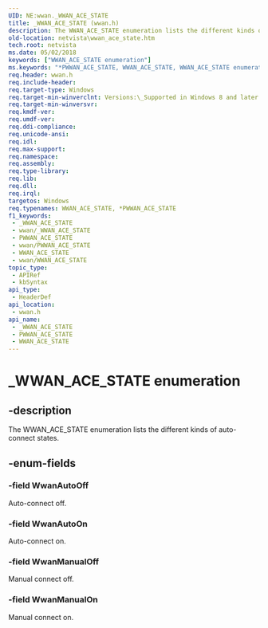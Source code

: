 ```yaml
---
UID: NE:wwan._WWAN_ACE_STATE
title: _WWAN_ACE_STATE (wwan.h)
description: The WWAN_ACE_STATE enumeration lists the different kinds of auto-connect states.
old-location: netvista\wwan_ace_state.htm
tech.root: netvista
ms.date: 05/02/2018
keywords: ["WWAN_ACE_STATE enumeration"]
ms.keywords: "*PWWAN_ACE_STATE, WWAN_ACE_STATE, WWAN_ACE_STATE enumeration [Network Drivers Starting with Windows Vista], WwanAutoOff, WwanAutoOn, WwanManualOff, WwanManualOn, _WWAN_ACE_STATE, netvista.wwan_ace_state, wwan/WWAN_ACE_STATE, wwan/WwanAutoOff, wwan/WwanAutoOn, wwan/WwanManualOff, wwan/WwanManualOn"
req.header: wwan.h
req.include-header: 
req.target-type: Windows
req.target-min-winverclnt: Versions:\_Supported in Windows 8 and later versions of Windows.
req.target-min-winversvr: 
req.kmdf-ver: 
req.umdf-ver: 
req.ddi-compliance: 
req.unicode-ansi: 
req.idl: 
req.max-support: 
req.namespace: 
req.assembly: 
req.type-library: 
req.lib: 
req.dll: 
req.irql: 
targetos: Windows
req.typenames: WWAN_ACE_STATE, *PWWAN_ACE_STATE
f1_keywords:
 - _WWAN_ACE_STATE
 - wwan/_WWAN_ACE_STATE
 - PWWAN_ACE_STATE
 - wwan/PWWAN_ACE_STATE
 - WWAN_ACE_STATE
 - wwan/WWAN_ACE_STATE
topic_type:
 - APIRef
 - kbSyntax
api_type:
 - HeaderDef
api_location:
 - wwan.h
api_name:
 - _WWAN_ACE_STATE
 - PWWAN_ACE_STATE
 - WWAN_ACE_STATE
---
```


# _WWAN_ACE_STATE enumeration


## -description

The WWAN_ACE_STATE enumeration lists the different kinds of auto-connect states.

## -enum-fields

### -field WwanAutoOff

Auto-connect off.

### -field WwanAutoOn

Auto-connect on.

### -field WwanManualOff

Manual connect off.

### -field WwanManualOn

Manual connect on.

